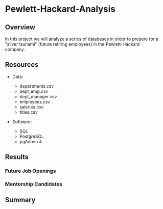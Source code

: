 # Pewlett-Hackard-Analysis

## Overview
In this project we will analyze a series of databases in order to prepare for a "silver tsunami" (future retiring employees) in the Pewlett-Hackard company. 

## Resources
- Data:
  - departments.csv
  - dept_emp.csv
  - dept_manager.csv
  - employees.csv 
  - salaries.csv
  - titles.csv


- Software:
  - SQL
  - PostgreSQL
  - pgAdmin 4

## Results
### Future Job Openings
### Mentorship Candidates
## Summary
